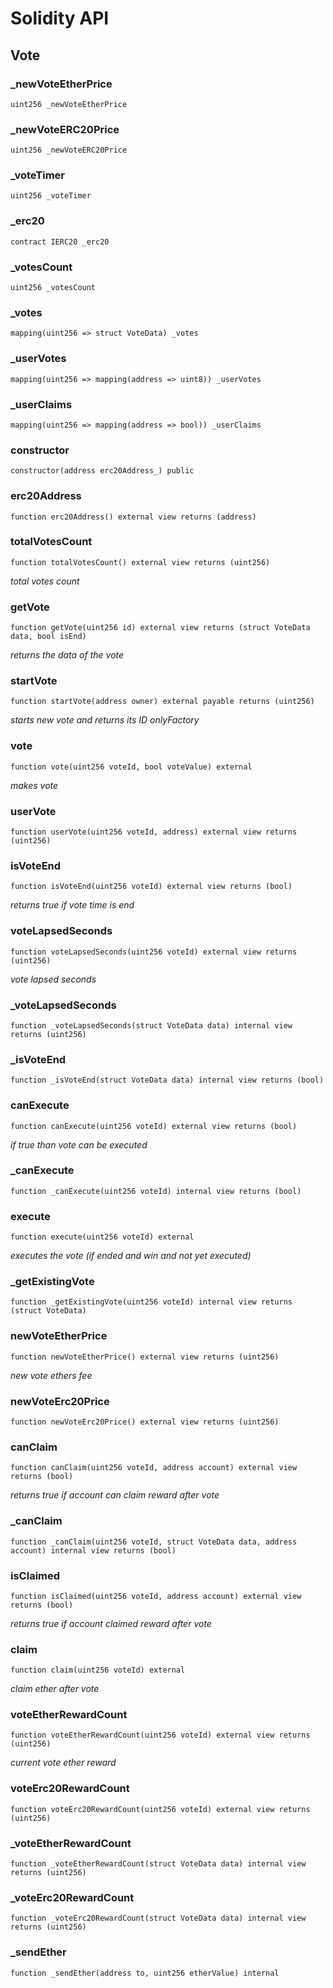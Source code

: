 # Solidity API

## Vote

### _newVoteEtherPrice

```solidity
uint256 _newVoteEtherPrice
```

### _newVoteERC20Price

```solidity
uint256 _newVoteERC20Price
```

### _voteTimer

```solidity
uint256 _voteTimer
```

### _erc20

```solidity
contract IERC20 _erc20
```

### _votesCount

```solidity
uint256 _votesCount
```

### _votes

```solidity
mapping(uint256 => struct VoteData) _votes
```

### _userVotes

```solidity
mapping(uint256 => mapping(address => uint8)) _userVotes
```

### _userClaims

```solidity
mapping(uint256 => mapping(address => bool)) _userClaims
```

### constructor

```solidity
constructor(address erc20Address_) public
```

### erc20Address

```solidity
function erc20Address() external view returns (address)
```

### totalVotesCount

```solidity
function totalVotesCount() external view returns (uint256)
```

_total votes count_

### getVote

```solidity
function getVote(uint256 id) external view returns (struct VoteData data, bool isEnd)
```

_returns the data of the vote_

### startVote

```solidity
function startVote(address owner) external payable returns (uint256)
```

_starts new vote and returns its ID
onlyFactory_

### vote

```solidity
function vote(uint256 voteId, bool voteValue) external
```

_makes vote_

### userVote

```solidity
function userVote(uint256 voteId, address) external view returns (uint256)
```

### isVoteEnd

```solidity
function isVoteEnd(uint256 voteId) external view returns (bool)
```

_returns true if vote time is end_

### voteLapsedSeconds

```solidity
function voteLapsedSeconds(uint256 voteId) external view returns (uint256)
```

_vote lapsed seconds_

### _voteLapsedSeconds

```solidity
function _voteLapsedSeconds(struct VoteData data) internal view returns (uint256)
```

### _isVoteEnd

```solidity
function _isVoteEnd(struct VoteData data) internal view returns (bool)
```

### canExecute

```solidity
function canExecute(uint256 voteId) external view returns (bool)
```

_if true than vote can be executed_

### _canExecute

```solidity
function _canExecute(uint256 voteId) internal view returns (bool)
```

### execute

```solidity
function execute(uint256 voteId) external
```

_executes the vote (if ended and win and not yet executed)_

### _getExistingVote

```solidity
function _getExistingVote(uint256 voteId) internal view returns (struct VoteData)
```

### newVoteEtherPrice

```solidity
function newVoteEtherPrice() external view returns (uint256)
```

_new vote ethers fee_

### newVoteErc20Price

```solidity
function newVoteErc20Price() external view returns (uint256)
```

### canClaim

```solidity
function canClaim(uint256 voteId, address account) external view returns (bool)
```

_returns true if account can claim reward after vote_

### _canClaim

```solidity
function _canClaim(uint256 voteId, struct VoteData data, address account) internal view returns (bool)
```

### isClaimed

```solidity
function isClaimed(uint256 voteId, address account) external view returns (bool)
```

_returns true if account claimed reward after vote_

### claim

```solidity
function claim(uint256 voteId) external
```

_claim ether after vote_

### voteEtherRewardCount

```solidity
function voteEtherRewardCount(uint256 voteId) external view returns (uint256)
```

_current vote ether reward_

### voteErc20RewardCount

```solidity
function voteErc20RewardCount(uint256 voteId) external view returns (uint256)
```

### _voteEtherRewardCount

```solidity
function _voteEtherRewardCount(struct VoteData data) internal view returns (uint256)
```

### _voteErc20RewardCount

```solidity
function _voteErc20RewardCount(struct VoteData data) internal view returns (uint256)
```

### _sendEther

```solidity
function _sendEther(address to, uint256 etherValue) internal
```

